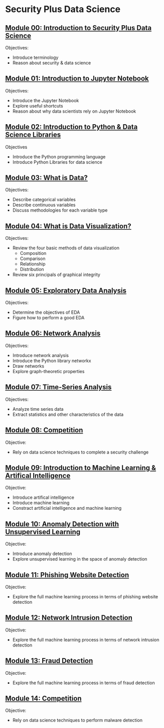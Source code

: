 # Security Plus Data Science

## [Module 00: Introduction to Security Plus Data Science](https://github.com/inp2/Security-Plus-Data-Science/tree/master/Module_00)

Objectives:
* Introduce terminology
* Reason about security & data science

## [Module 01: Introduction to Jupyter Notebook](https://github.com/inp2/Security-Plus-Data-Science/tree/master/Module_01)

Objectives:
* Introduce the Jupyter Notebook
* Explore useful shortcuts
* Reason about why data scientists rely on Jupyter Notebook

## [Module 02: Introduction to Python & Data Science Libraries](https://github.com/inp2/Security-Plus-Data-Science/tree/master/Module_02)

Objectives
* Introduce the Python programming language
* Introduce Python Libraries for data science

## [Module 03: What is Data?](https://github.com/inp2/Security-Plus-Data-Science/tree/master/Module_03)

Objectives:
* Describe categorical variables
* Describe continuous variables
* Discuss methodologies for each variable type

## [Module 04: What is Data Visualization?](https://github.com/inp2/Security-Plus-Data-Science/blob/master/Module_04/Module_04_Data_Viz.ipynb)

Objectives:
* Review the four basic methods of data visualization
  * Composition
  * Comparison
  * Relationship
  * Distribution
* Review six principals of graphical integrity

## [Module 05: Exploratory Data Analysis](https://github.com/inp2/Security-Plus-Data-Science/tree/master/Module_05)

Objectives:
* Determine the objectives of EDA
* Figure how to perform a good EDA

## [Module 06: Network Analysis](https://github.com/inp2/Security-Plus-Data-Science/tree/master/Module_06)

Objectives:
* Introduce network analysis
* Introduce the Python library networkx
* Draw networks
* Explore graph-theoretic properties

## [Module 07: Time-Series Analysis](https://github.com/inp2/Security-Plus-Data-Science/tree/master/Module_07)

Objectives:
* Analyze time series data
* Extract statistics and other characteristics of the data

## [Module 08: Competition](https://github.com/inp2/Security-Plus-Data-Science/tree/master/Module_08)

Objective:
* Rely on data science techniques to complete a security challenge

## [Module 09: Introduction to Machine Learning & Artifical Intelligence](https://github.com/inp2/Security-Plus-Data-Science/tree/master/Module_09)

Objective:
* Introduce artifical intelligence
* Introduce machine learning
* Constract artificial intelligence and machine learning

## [Module 10: Anomaly Detection with Unsupervised Learning](https://github.com/inp2/Security-Plus-Data-Science/tree/master/Module_10)

Objective:
* Introduce anomaly detection
* Explore unsupervised learning in the space of anomaly detection

## [Module 11: Phishing Website Detection](https://github.com/inp2/Security-Plus-Data-Science/tree/master/Module_11)

Objective:
* Explore the full machine learning process in terms of phishing website detection

## [Module 12: Network Intrusion Detection](https://github.com/inp2/Security-Plus-Data-Science/tree/master/Module_12)

Objective:
* Explore the full machine learning process in terms of network intrusion detection

## [Module 13: Fraud Detection](https://github.com/inp2/Security-Plus-Data-Science/blob/master/Module_13/Module_13.ipynb)

Objective:
* Explore the full machine learning process in terms of fraud detection

## [Module 14: Competition](http://localhost:8888/notebooks/Module_14/Competition_02.ipynb)

Objective:
* Rely on data science techniques to perform malware detection